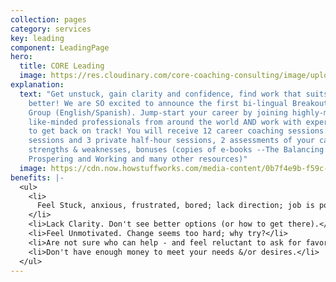 ```yaml
---
collection: pages
category: services
key: leading
component: LeadingPage
hero:
  title: CORE Leading
  image: https://res.cloudinary.com/core-coaching-consulting/image/upload/v1596493058/pexels-pixabay-161154_uftaqi.jpg
explanation:
  text: "Get unstuck, gain clarity and confidence, find work that suits you
    better! We are SO excited to announce the first bi-lingual Breakout! Career
    Group (English/Spanish). Jump-start your career by joining highly-motivated,
    like-minded professionals from around the world AND work with expert coaches
    to get back on track! You will receive 12 career coaching sessions: 9 group
    sessions and 3 private half-hour sessions, 2 assessments of your career
    strengths & weaknesses, bonuses (copies of e-books --The Balancing Act,
    Prospering and Working and many other resources)"
  image: https://cdn.now.howstuffworks.com/media-content/0b7f4e9b-f59c-4024-9f06-b3dc12850ab7-1920-1080.jpg
benefits: |-
  <ul>
    <li>
      Feel Stuck, anxious, frustrated, bored; lack direction; job is poor fit.
    </li>
    <li>Lack Clarity. Don't see better options (or how to get there).</li>
    <li>Feel Unmotivated. Change seems too hard; why try?</li>
    <li>Are not sure who can help - and feel reluctant to ask for favors.</li>
    <li>Don't have enough money to meet your needs &/or desires.</li>
  </ul>
---
```

